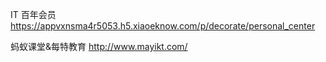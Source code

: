 IT 百年会员
<https://appvxnsma4r5053.h5.xiaoeknow.com/p/decorate/personal_center>

蚂蚁课堂&每特教育
<http://www.mayikt.com/>